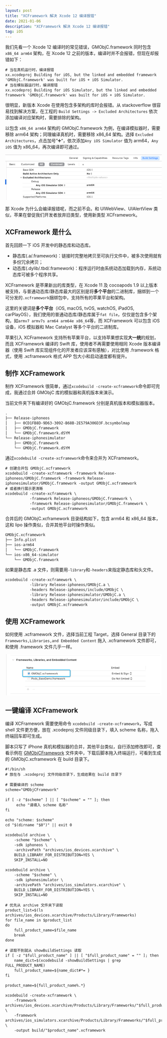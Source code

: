 ```yaml
---
layout: post
title: "XCFramework 解决 Xcode 12 编译报错"
date: 2021-01-06
description: "XCFramework 解决 Xcode 12 编译报错"
tag: iOS
--- 
```


我们先看一个 Xcode 12 编译时的常见错误，GMObjC.framework 同时包含 `x86_64 arm64` 架构，在 Xcode 12 之前的版本，编译时并不会报错，但现在却报错如下：

```text
# 当在真机运行时，编译报错
xx.xcodeproj Building for iOS, but the linked and embedded framework 'GMObjC.framework' was built for iOS + iOS Simulator.
# 当在模拟器运行时，编译报错
xx.xcodeproj Building for iOS Simulator, but the linked and embedded framework 'GMObjC.framework' was built for iOS + iOS Simulator.
```

很明显，新版本 Xcode 在使用包含多架构的库时会报错。从 stackoverflow 很容易找到解决方案，在工程的 `Build Settings -> Excluded Architectures` 依次添加编译对应架构时，需要排除的架构。

以包含 `x86_64 arm64` 架构的 GMObjC.framework 为例，在编译模拟器时，需要移除 arm64 架构；同理编译真机时，需要移除 x86_64 架构。选择 `Excluded Architectures`，点击加号”➕“，依次添加`Any iOS Simulator` 值为 arm64，`Any iOS` 值为 x86_64，再次编译即可通过。

![Xcode 12 报错解决](/images/posts/xcframework/xcframework1.png)

那 Xcode 为什么会编译报错呢，而之前不会。和 UIWebView、UIAlertView 类似，苹果在督促我们开发者放弃旧类型，使用新类型 XCFramework。

## XCFramework 是什么

首先回顾一下 iOS 开发中的静态库和动态库。

* 静态库(.a/.framework)：链接时完整地拷贝至可执行文件中，被多次使用就有多份冗余拷贝；
* 动态库(.dylib/.tbd/.framework)：程序运行时由系统动态加载到内存，系统动态库可被多个程序共享。

XCFramework 是苹果新出的库类型，在 Xcode 11 及 cocoapods 1.9 以上版本被支持，与普通动态库/静态库最大的区别是将**多个平台**的二进制库，捆绑到一个可分发的`.xcframework`捆绑包中，支持所有的苹果平台和架构。

这里的关键词是**多个平台**（iOS, macOS, tvOS, watchOS, iPadOS, carPlayOS），我们使用的普通动态库/静态库属于`fat file`，仅仅是包含多个架构，如`armv7 armv7s arm64 arm64e x86_64`等，而 XCFramework 可以包含 iOS 设备，iOS 模拟器和 Mac Catalyst 等多个平台的二进制库。

苹果引入 XCFramework 支持所有苹果平台，以支持苹果想实现**大一统**的规划，而且 XCFramework 编译的 Swift 库，使用者不再需要使用相同 Xcode 版本编译器（使用 Swift 库实现组件化的开发者应该深有感触），对比使用 .framework 格式，使用 .xcframework 格式 APP 包大小和启动速度都有提升。

## 制作 XCFramework

制作 XCFramework 很简单，通过`xcodebuild -create-xcframework`命令即可完成，我通过合并 GMObjC 库的模拟器和真机版本来演示。

当前文件夹下有编译好的 GMObjC.framework 分别是真机版本和模拟器版本。

```text
.
├── Release-iphoneos
│   ├── 0CD1FB8D-9D63-3092-B68B-2E579A306D3F.bcsymbolmap
│   ├── GMObjC.framework
│   └── GMObjC.framework.dSYM
└── Release-iphonesimulator
    ├── GMObjC.framework
    └── GMObjC.framework.dSYM
```

通过`xcodebuild -create-xcframework`命令来合并为 XCFramework。

```shell 
# 创建合并包 GMObjC.xcframework
xcodebuild -create-xcframework -framework Release-iphoneos/GMObjC.framework -framework Release-iphonesimulator/GMObjC.framework -output GMObjC.xcframework
# 或者换行展示更清晰
xcodebuild -create-xcframework \
           -framework Release-iphoneos/GMObjC.framework \
           -framework Release-iphonesimulator/GMObjC.framework \
           -output GMObjC.xcframework
```

合并后的 GMObjC.xcframework 目录结构如下，包含 arm64 和 x86_64 版本，这和 lipo 操作类似，合并其他平台时操作类似。

```text
GMObjC.xcframework
├── Info.plist
├── ios-arm64
│   └── GMObjC.framework
└── ios-x86_64-simulator
    └── GMObjC.framework
```

如果是静态库 .a 文件，则需要用`-library`和`-headers`来指定静态库和头文件。

```shell
xcodebuild -create-xcframework \
           -library Release-iphoneos/GMObjC.a \
           -headers Release-iphoneos/include/GMObjC \
           -library Release-iphonesimulator/GMObjC.a \
           -headers Release-iphonesimulator/include/GMObjC \
           -output GMObjC.xcframework
```

## 使用 XCFramework

如何使用 .xcframework 文件，选择当前工程 Target，选择 General 目录下的 `Frameworks,Libraries,and Embedded Content` 拖入 .xcframework 文件即可，和使用 .framework 文件几乎一样。

![XCFramework 配置](/images/posts/xcframework/xcframework2.png)

## 一键编译 XCFramework

编译 XCFramework 需要使用命令 `xcodebuild -create-xcframework`，写成 shell 文件更方便，放在 .xcodeproj 文件同级目录下，填入 scheme 名称，拖入终端回车即可生成。

脚本只写了 iPhone 真机和模拟器的合并，其他平台类似，自行添加修改即可，查看示例在 [GMObjCFramework](https://github.com/muzipiao/GMObjC) 文件夹中，下载后脚本拖入终端运行，可看到生成的 GMObjC.xcframework 在 build 目录下。

```shell
#!/bin/sh
# 放在与 .xcodeproj 文件同级目录下，生成结果在 build 目录下

# 需要编译的 scheme
scheme="GMObjCFramework"

if [ -z "$scheme" ] || [ "$scheme" = "" ]; then
     echo "请填入 scheme 名称"
fi

echo "scheme: $scheme"
cd "$(dirname "$0")" || exit 0

xcodebuild archive \
    -scheme "$scheme" \
    -sdk iphoneos \
    -archivePath "archives/ios_devices.xcarchive" \
    BUILD_LIBRARY_FOR_DISTRIBUTION=YES \
    SKIP_INSTALL=NO

xcodebuild archive \
    -scheme "$scheme" \
    -sdk iphonesimulator \
    -archivePath "archives/ios_simulators.xcarchive" \
    BUILD_LIBRARY_FOR_DISTRIBUTION=YES \
    SKIP_INSTALL=NO

# 优先从 archive 文件夹下读取
product_list=$(ls archives/ios_devices.xcarchive/Products/Library/Frameworks)
for file_name in $product_list
do
    full_product_name=$file_name
    break
done

# 读取不到就从 showBuildSettings 读取
if [ -z "$full_product_name" ] || [ "$full_product_name" = "" ]; then
    name_dict=$(xcodebuild -showBuildSettings | grep FULL_PRODUCT_NAME)
    full_product_name=${name_dict#*= }
fi

product_name=${full_product_name%.*}

xcodebuild -create-xcframework \
    -framework archives/ios_devices.xcarchive/Products/Library/Frameworks/"$full_product_name" \
    -framework archives/ios_simulators.xcarchive/Products/Library/Frameworks/"$full_product_name" \
    -output build/"$product_name".xcframework
```
